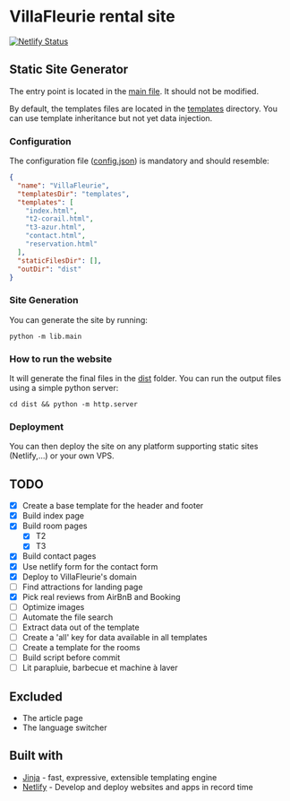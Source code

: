 # VillaFleurie rental site

[![Netlify Status](https://api.netlify.com/api/v1/badges/aa5c29ee-eced-46dd-ad53-1e0822001364/deploy-status)](https://app.netlify.com/sites/villafleurie-site/deploys)

## Static Site Generator

The entry point is located in the [main file](./lib/main.py). It should not be modified.

By default, the templates files are located in the [templates](./templates) directory.
You can use template inheritance but not yet data injection.

### Configuration

The configuration file ([config.json](./config.json)) is mandatory and should resemble:

```json
{
  "name": "VillaFleurie",
  "templatesDir": "templates",
  "templates": [
    "index.html",
    "t2-corail.html",
    "t3-azur.html",
    "contact.html",
    "reservation.html"
  ],
  "staticFilesDir": [],
  "outDir": "dist"
}
```

### Site Generation

You can generate the site by running:

```shell
python -m lib.main
```

### How to run the website

It will generate the final files in the [dist](./dist) folder.
You can run the output files using a simple python server:

```shell
cd dist && python -m http.server
```

### Deployment

You can then deploy the site on any platform supporting static sites (Netlify,…) or your own VPS.

## TODO

- [X] Create a base template for the header and footer
- [X] Build index page
- [X] Build room pages
    - [x] T2
    - [x] T3
- [X] Build contact pages
- [X] Use netlify form for the contact form
- [x] Deploy to VillaFleurie's domain
- [ ] Find attractions for landing page
- [x] Pick real reviews from AirBnB and Booking
- [ ] Optimize images
- [ ] Automate the file search
- [ ] Extract data out of the template
- [ ] Create a 'all' key for data available in all templates
- [ ] Create a template for the rooms
- [ ] Build script before commit
- [ ] Lit parapluie, barbecue et machine à laver

## Excluded

* The article page
* The language switcher

## Built with

- [Jinja](https://jinja.palletsprojects.com/en/3.1.x/) - fast, expressive, extensible templating
  engine
- [Netlify](https://www.netlify.com/) - Develop and deploy websites and apps in record time
